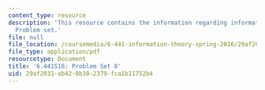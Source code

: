 ```yaml
---
content_type: resource
description: 'This resource contains the information regarding information theory:
  Problem set.'
file: null
file_location: /coursemedia/6-441-information-theory-spring-2016/29af2031ab420b382379fca1b11752b4_MIT6_441S16_problem_set8.pdf
file_type: application/pdf
resourcetype: Document
title: '6.441S16: Problem Set 8'
uid: 29af2031-ab42-0b38-2379-fca1b11752b4
---
```

